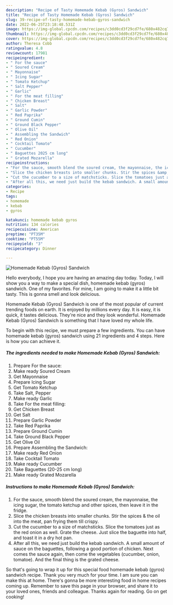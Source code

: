 ```yaml
---
description: "Recipe of Tasty Homemade Kebab (Gyros) Sandwich"
title: "Recipe of Tasty Homemade Kebab (Gyros) Sandwich"
slug: 39-recipe-of-tasty-homemade-kebab-gyros-sandwich
date: 2022-06-25T23:18:48.531Z
image: https://img-global.cpcdn.com/recipes/c3dd0cd3f29cd7fe/680x482cq70/homemade-kebab-gyros-sandwich-recipe-main-photo.jpg
thumbnail: https://img-global.cpcdn.com/recipes/c3dd0cd3f29cd7fe/680x482cq70/homemade-kebab-gyros-sandwich-recipe-main-photo.jpg
cover: https://img-global.cpcdn.com/recipes/c3dd0cd3f29cd7fe/680x482cq70/homemade-kebab-gyros-sandwich-recipe-main-photo.jpg
author: Theresa Cobb
ratingvalue: 4.8
reviewcount: 17981
recipeingredient:
- " For the sauce"
- " Soured Cream"
- " Mayonnaise"
- " Icing Sugar"
- " Tomato Ketchup"
- " Salt Pepper"
- " Garlic"
- " For the meat filling"
- " Chicken Breast"
- " Salt"
- " Garlic Powder"
- " Red Paprika"
- " Ground Cumin"
- " Ground Black Pepper"
- " Olive Oil"
- " Assembling the Sandwich"
- " Red Onion"
- " Cocktail Tomato"
- " Cucumber"
- " Baguettes 2025 cm long"
- " Grated Mozarella"
recipeinstructions:
- "For the sauce, smooth blend the soured cream, the mayonnaise, the icing sugar, the tomato ketchup and other spices, then leave it in the fridge."
- "Slice the chicken breasts into smaller chunks. Stir the spices &amp; the oil into the meat, pan frying them till crispy."
- "Cut the cucumber to a size of matchsticks. Slice the tomatoes just as the red onion as well. Grate the cheese. Just slice the baguette into half, and toast it in a dry hot pan."
- "After all this, we need just build the kebab sandwich. A small amount of sauce on the baguettes, following a good portion of chicken. Next comes the sauce again, then come the vegetables (cucumber, onion, tomatoe). And the final thing is the grated cheese."
categories:
- Recipe
tags:
- homemade
- kebab
- gyros

katakunci: homemade kebab gyros 
nutrition: 134 calories
recipecuisine: American
preptime: "PT35M"
cooktime: "PT55M"
recipeyield: "3"
recipecategory: Dinner

---
```



![Homemade Kebab (Gyros) Sandwich](https://img-global.cpcdn.com/recipes/c3dd0cd3f29cd7fe/680x482cq70/homemade-kebab-gyros-sandwich-recipe-main-photo.jpg)

Hello everybody, I hope you are having an amazing day today. Today, I will show you a way to make a special dish, homemade kebab (gyros) sandwich. One of my favorites. For mine, I am going to make it a little bit tasty. This is gonna smell and look delicious.

Homemade Kebab (Gyros) Sandwich is one of the most popular of current trending foods on earth. It is enjoyed by millions every day. It is easy, it is quick, it tastes delicious. They're nice and they look wonderful. Homemade Kebab (Gyros) Sandwich is something that I have loved my whole life.




To begin with this recipe, we must prepare a few ingredients. You can have homemade kebab (gyros) sandwich using 21 ingredients and 4 steps. Here is how you can achieve it.

<!--inarticleads1-->

##### The ingredients needed to make Homemade Kebab (Gyros) Sandwich:

1. Prepare  For the sauce:
1. Make ready  Soured Cream
1. Get  Mayonnaise
1. Prepare  Icing Sugar
1. Get  Tomato Ketchup
1. Take  Salt, Pepper
1. Make ready  Garlic
1. Take  For the meat filling:
1. Get  Chicken Breast
1. Get  Salt
1. Prepare  Garlic Powder
1. Take  Red Paprika
1. Prepare  Ground Cumin
1. Take  Ground Black Pepper
1. Get  Olive Oil
1. Prepare  Assembling the Sandwich:
1. Make ready  Red Onion
1. Take  Cocktail Tomato
1. Make ready  Cucumber
1. Take  Baguettes (20-25 cm long)
1. Make ready  Grated Mozarella




<!--inarticleads2-->

##### Instructions to make Homemade Kebab (Gyros) Sandwich:

1. For the sauce, smooth blend the soured cream, the mayonnaise, the icing sugar, the tomato ketchup and other spices, then leave it in the fridge.
1. Slice the chicken breasts into smaller chunks. Stir the spices &amp; the oil into the meat, pan frying them till crispy.
1. Cut the cucumber to a size of matchsticks. Slice the tomatoes just as the red onion as well. Grate the cheese. Just slice the baguette into half, and toast it in a dry hot pan.
1. After all this, we need just build the kebab sandwich. A small amount of sauce on the baguettes, following a good portion of chicken. Next comes the sauce again, then come the vegetables (cucumber, onion, tomatoe). And the final thing is the grated cheese.




So that's going to wrap it up for this special food homemade kebab (gyros) sandwich recipe. Thank you very much for your time. I am sure you can make this at home. There's gonna be more interesting food in home recipes coming up. Remember to save this page in your browser, and share it to your loved ones, friends and colleague. Thanks again for reading. Go on get cooking!
